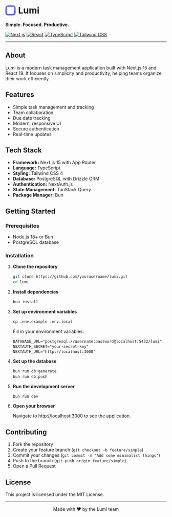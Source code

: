 <div>
  <h1 style="display: flex; align-items: center; gap: 8px;">
    <img src="./public/logo_classic.svg" alt="Lumi Logo" width="32" height="32">
    Lumi
  </h1>
  <p><strong>Simple. Focused. Productive.</strong></p>
  
  [![Next.js](https://img.shields.io/badge/Next.js-15.3.5-black?style=for-the-badge&logo=next.js)](https://nextjs.org/)
  [![React](https://img.shields.io/badge/React-19.0.0-blue?style=for-the-badge&logo=react)](https://reactjs.org/)
  [![TypeScript](https://img.shields.io/badge/TypeScript-5.0-blue?style=for-the-badge&logo=typescript)](https://www.typescriptlang.org/)
  [![Tailwind CSS](https://img.shields.io/badge/Tailwind_CSS-4.0-38B2AC?style=for-the-badge&logo=tailwind-css)](https://tailwindcss.com/)
</div>

---

## About

Lumi is a modern task management application built with Next.js 15 and React 19. It focuses on simplicity and productivity, helping teams organize their work efficiently.

## Features

- Simple task management and tracking
- Team collaboration
- Due date tracking
- Modern, responsive UI
- Secure authentication
- Real-time updates

## Tech Stack

- **Framework:** Next.js 15 with App Router
- **Language:** TypeScript
- **Styling:** Tailwind CSS 4
- **Database:** PostgreSQL with Drizzle ORM
- **Authentication:** NextAuth.js
- **State Management:** TanStack Query
- **Package Manager:** Bun

## Getting Started

### Prerequisites

- Node.js 18+ or Bun
- PostgreSQL database

### Installation

1. **Clone the repository**

   ```bash
   git clone https://github.com/yourusername/lumi.git
   cd lumi
   ```

2. **Install dependencies**

   ```bash
   bun install
   ```

3. **Set up environment variables**

   ```bash
   cp .env.example .env.local
   ```

   Fill in your environment variables:

   ```env
   DATABASE_URL="postgresql://username:password@localhost:5432/lumi"
   NEXTAUTH_SECRET="your-secret-key"
   NEXTAUTH_URL="http://localhost:3000"
   ```

4. **Set up the database**

   ```bash
   bun run db:generate
   bun run db:push
   ```

5. **Run the development server**

   ```bash
   bun run dev
   ```

6. **Open your browser**

   Navigate to [http://localhost:3000](http://localhost:3000) to see the application.

## Contributing

1. Fork the repository
2. Create your feature branch (`git checkout -b feature/simple`)
3. Commit your changes (`git commit -m 'Add some minimalist things'`)
4. Push to the branch (`git push origin feature/simple`)
5. Open a Pull Request

## License

This project is licensed under the MIT License.

---

<div align="center">
  <p>Made with ❤️ by the Lumi team</p>
</div>
